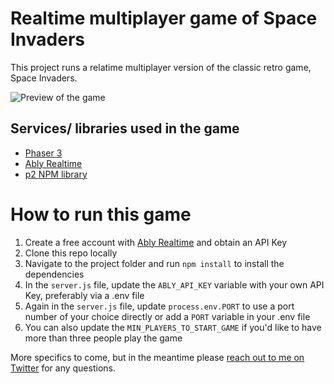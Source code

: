 # Realtime multiplayer game of Space Invaders

This project runs a relatime multiplayer version of the classic retro game, Space Invaders.

![Preview of the game](https://user-images.githubusercontent.com/5900152/84092843-7ea1ce80-a9f0-11ea-809d-41cd20fb8e59.gif)

## Services/ libraries used in the game

- [Phaser 3](https://phaser.io)
- [Ably Realtime](https://www.ably.io)
- [p2 NPM library](https://www.npmjs.com/package/p2)

# How to run this game

1. Create a free account with [Ably Realtime](https://www.ably.io) and obtain an API Key
2. Clone this repo locally
3. Navigate to the project folder and run `npm install` to install the dependencies
4. In the `server.js` file, update the `ABLY_API_KEY` variable with your own API Key, preferably via a .env file
5. Again in the `server.js` file, update `process.env.PORT` to use a port number of your choice directly or add a `PORT` variable in your .env file
6. You can also update the `MIN_PLAYERS_TO_START_GAME` if you'd like to have more than three people play the game

More specifics to come, but in the meantime please [reach out to me on Twitter](https://www.twitter.com/Srushtika) for any questions.
